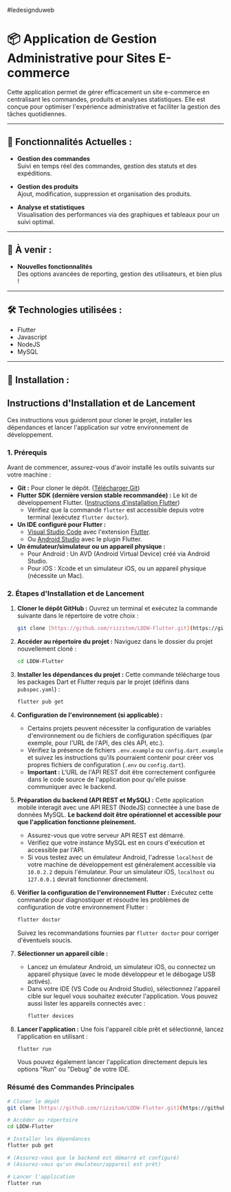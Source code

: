 #ledesignduweb

# 📦 **Application de Gestion Administrative pour Sites E-commerce**

Cette application permet de gérer efficacement un site e-commerce en centralisant les commandes, produits et analyses statistiques. Elle est conçue pour optimiser l'expérience administrative et faciliter la gestion des tâches quotidiennes.

---

## 🚀 **Fonctionnalités Actuelles :**

- **Gestion des commandes**  
  Suivi en temps réel des commandes, gestion des statuts et des expéditions.

- **Gestion des produits**  
  Ajout, modification, suppression et organisation des produits.

- **Analyse et statistiques**  
  Visualisation des performances via des graphiques et tableaux pour un suivi optimal.

---

## 🔮 **À venir :**

- **Nouvelles fonctionnalités**  
  Des options avancées de reporting, gestion des utilisateurs, et bien plus !

---

## 🛠️ **Technologies utilisées :**

- Flutter
- Javascript
- NodeJS
- MySQL

---

## 📜 **Installation :**

## Instructions d'Installation et de Lancement

Ces instructions vous guideront pour cloner le projet, installer les dépendances et lancer l'application sur votre environnement de développement.

### 1. Prérequis

Avant de commencer, assurez-vous d'avoir installé les outils suivants sur votre machine :

* **Git :** Pour cloner le dépôt. ([Télécharger Git](https://git-scm.com/))
* **Flutter SDK (dernière version stable recommandée) :** Le kit de développement Flutter. ([Instructions d'installation Flutter](https://flutter.dev/docs/get-started/install))
    * Vérifiez que la commande `flutter` est accessible depuis votre terminal (exécutez `flutter doctor`).
* **Un IDE configuré pour Flutter :**
    * [Visual Studio Code](https://code.visualstudio.com/) avec l'extension [Flutter](https://marketplace.visualstudio.com/items?itemName=Dart-Code.flutter).
    * Ou [Android Studio](https://developer.android.com/studio) avec le plugin Flutter.
* **Un émulateur/simulateur ou un appareil physique :**
    * Pour Android : Un AVD (Android Virtual Device) créé via Android Studio.
    * Pour iOS : Xcode et un simulateur iOS, ou un appareil physique (nécessite un Mac).

### 2. Étapes d'Installation et de Lancement

1.  **Cloner le dépôt GitHub :**
    Ouvrez un terminal et exécutez la commande suivante dans le répertoire de votre choix :
    ```bash
    git clone [https://github.com/rizzitom/LDDW-Flutter.git](https://github.com/rizzitom/LDDW-Flutter.git)
    ```

2.  **Accéder au répertoire du projet :**
    Naviguez dans le dossier du projet nouvellement cloné :
    ```bash
    cd LDDW-Flutter
    ```

3.  **Installer les dépendances du projet :**
    Cette commande télécharge tous les packages Dart et Flutter requis par le projet (définis dans `pubspec.yaml`) :
    ```bash
    flutter pub get
    ```

4.  **Configuration de l'environnement (si applicable) :**
    * Certains projets peuvent nécessiter la configuration de variables d'environnement ou de fichiers de configuration spécifiques (par exemple, pour l'URL de l'API, des clés API, etc.).
    * Vérifiez la présence de fichiers `.env.example` ou `config.dart.example` et suivez les instructions qu'ils pourraient contenir pour créer vos propres fichiers de configuration (`.env` ou `config.dart`).
    * **Important :** L'URL de l'API REST doit être correctement configurée dans le code source de l'application pour qu'elle puisse communiquer avec le backend.

5.  **Préparation du backend (API REST et MySQL) :**
    Cette application mobile interagit avec une API REST (NodeJS) connectée à une base de données MySQL. **Le backend doit être opérationnel et accessible pour que l'application fonctionne pleinement.**
    * Assurez-vous que votre serveur API REST est démarré.
    * Vérifiez que votre instance MySQL est en cours d'exécution et accessible par l'API.
    * Si vous testez avec un émulateur Android, l'adresse `localhost` de votre machine de développement est généralement accessible via `10.0.2.2` depuis l'émulateur. Pour un simulateur iOS, `localhost` ou `127.0.0.1` devrait fonctionner directement.

6.  **Vérifier la configuration de l'environnement Flutter :**
    Exécutez cette commande pour diagnostiquer et résoudre les problèmes de configuration de votre environnement Flutter :
    ```bash
    flutter doctor
    ```
    Suivez les recommandations fournies par `flutter doctor` pour corriger d'éventuels soucis.

7.  **Sélectionner un appareil cible :**
    * Lancez un émulateur Android, un simulateur iOS, ou connectez un appareil physique (avec le mode développeur et le débogage USB activés).
    * Dans votre IDE (VS Code ou Android Studio), sélectionnez l'appareil cible sur lequel vous souhaitez exécuter l'application. Vous pouvez aussi lister les appareils connectés avec :
        ```bash
        flutter devices
        ```

8.  **Lancer l'application :**
    Une fois l'appareil cible prêt et sélectionné, lancez l'application en utilisant :
    ```bash
    flutter run
    ```
    Vous pouvez également lancer l'application directement depuis les options "Run" ou "Debug" de votre IDE.

### Résumé des Commandes Principales

```bash
# Cloner le dépôt
git clone [https://github.com/rizzitom/LDDW-Flutter.git](https://github.com/rizzitom/LDDW-Flutter.git)

# Accéder au répertoire
cd LDDW-Flutter

# Installer les dépendances
flutter pub get

# (Assurez-vous que le backend est démarré et configuré)
# (Assurez-vous qu'un émulateur/appareil est prêt)

# Lancer l'application
flutter run
